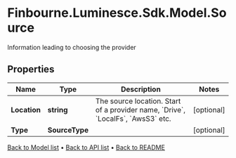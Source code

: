 # Finbourne.Luminesce.Sdk.Model.Source
Information leading to choosing the provider

## Properties

Name | Type | Description | Notes
------------ | ------------- | ------------- | -------------
**Location** | **string** | The source location.  Start of a provider name, &#x60;Drive&#x60;, &#x60;LocalFs&#x60;, &#x60;AwsS3&#x60; etc. | [optional] 
**Type** | **SourceType** |  | [optional] 

[Back to Model list](../README.md#documentation-for-models) &#8226; [Back to API list](../README.md#documentation-for-api-endpoints) &#8226; [Back to README](../README.md)

